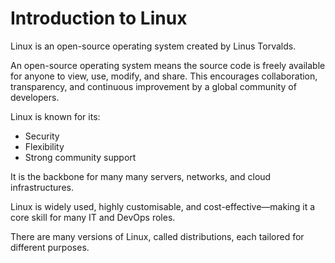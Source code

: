 # Introduction to Linux

Linux is an open-source operating system created by Linus Torvalds.

An open-source operating system means the source code is freely available for anyone to view, use, modify, and share. This encourages collaboration, transparency, and continuous improvement by a global community of developers.

Linux is known for its:
- Security
- Flexibility
- Strong community support

It is the backbone for many many servers, networks, and cloud infrastructures.

Linux is widely used, highly customisable, and cost-effective—making it a core skill for many IT and DevOps roles.

There are many versions of Linux, called distributions, each tailored for different purposes.
